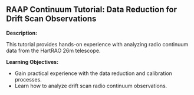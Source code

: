 ##  RAAP Continuum Tutorial: Data Reduction for Drift Scan Observations

**Description:**

This tutorial provides hands-on experience with analyzing radio continuum data from the HartRAO 26m telescope.

**Learning Objectives:**

* Gain practical experience with the data reduction and calibration processes.
* Learn how to analyze drift scan radio continuum observations.